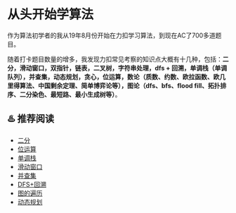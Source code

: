 # 从头开始学算法

作为算法初学者的我从19年8月份开始在力扣学习算法，到现在AC了700多道题目。

随着打卡题目数量的增多，我发现力扣常见考察的知识点大概有十几种，包括：**二分，滑动窗口，双指针，链表，二叉树，字符串处理，dfs + 回溯，单调栈（单调队列），并查集，动态规划，贪心，位运算，数论（质数、约数、欧拉函数、欧几里得算法、中国剩余定理、简单博弈论等），图论（dfs、bfs、flood fill、拓扑排序、二分染色、最短路、最小生成树等）**。

## ♨️ 推荐阅读

- [二分](https://github.com/muyids/leetcode/blob/master/tags/%E4%BA%8C%E5%88%86.md)
- [位运算](https://github.com/muyids/leetcode/blob/master/tags/位运算.md)
- [单调栈](https://github.com/muyids/leetcode/blob/master/tags/单调栈.md)
- [滑动窗口](https://github.com/muyids/leetcode/blob/master/tags/滑动窗口.md)
- [并查集](https://github.com/muyids/leetcode/blob/master/tags/并查集.md)
- [DFS+回溯](https://github.com/muyids/leetcode/blob/master/tags/DFS+回溯.md)
- [图的遍历](https://github.com/muyids/leetcode/blob/master/tags/图的遍历DFS+BFS.md)
- [动态规划](https://github.com/muyids/leetcode/blob/master/tags/动态规划.md)
